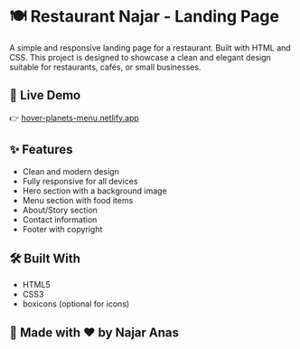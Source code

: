# 🍽️ Restaurant Najar - Landing Page

A simple and responsive landing page for a restaurant. Built with HTML and CSS. This project is designed to showcase a clean and elegant design suitable for restaurants, cafés, or small businesses.

## 🔗 Live Demo

👉 [hover-planets-menu.netlify.app](https://hover-planets-menu.netlify.app/)

## ✨ Features

- Clean and modern design
- Fully responsive for all devices
- Hero section with a background image
- Menu section with food items
- About/Story section
- Contact information
- Footer with copyright

## 🛠️ Built With

- HTML5
- CSS3
- boxicons (optional for icons)


## 🚀 Made with ❤️ by Najar Anas
